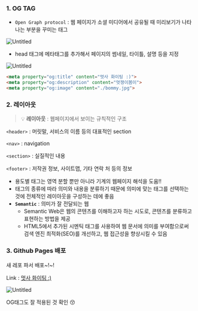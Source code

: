 ### 1. OG TAG

- `Open Graph protocol` : 웹 페이지가 소셜 미디어에서 공유될 때 미리보기가 나타나는 부분을 꾸미는 태그

![Untitled](https://s3-us-west-2.amazonaws.com/secure.notion-static.com/76242d46-b03f-43f0-9225-baa2fa270977/Untitled.png)

- head 태그에 메타태그를 추가해서 페이지의 썸네일, 타이틀, 설명 등을 지정

![Untitled](https://s3-us-west-2.amazonaws.com/secure.notion-static.com/23c36ab6-2acf-49b8-9351-ea01f15b3275/Untitled.png)

```html
<meta property="og:title" content="멋사 화이팅 :)">
<meta property="og:description" content="멋쟁이봄이">
<meta property="og:image" content="./bommy.jpg">
```

### 2. 레이아웃

> 💡 **레이아웃** : 웹페이지에서 보이는 규칙적인 구조

`<header>` : 머릿말, 서비스의 이름 등의 대표적인 section

`<nav>` : navigation

`<section>` : 실질적인 내용

`<footer>` : 저작권 정보, 사이트맵, 기타 연락 처 등의 정보

- 용도별 태그는 영역 분할 뿐만 아니라 기계의 웹페이지 해석을 도움!!
- 태그의 종류에 따라 의미와 내용을 분류하기 때문에 의미에 맞는 태그를 선택하는 것에 전체적인 레이아웃을 구성하는 데에 좋음
- **`Semantic`** : 의미가 잘 전달되는 웹
    - Semantic Web은 웹의 콘텐츠를 이해하고자 하는 시도로, 콘텐츠를 분류하고 표현하는 방법을 제공
    - HTML5에서 추가된 시멘틱 태그를 사용하여 웹 문서에 의미를 부여함으로써 검색 엔진 최적화(SEO)를 개선하고, 웹 접근성을 향상시킬 수 있음

### 3. **Github Pages 배포**

새 레포 파서 배포~!~!

Link : [멋사 화이팅 :)](https://inkyungwoo.github.io/)

![Untitled](https://s3-us-west-2.amazonaws.com/secure.notion-static.com/7a75413c-1456-4500-9a73-f1e16806a95b/Untitled.png)

OG태그도 잘 적용된 것 확인 😚